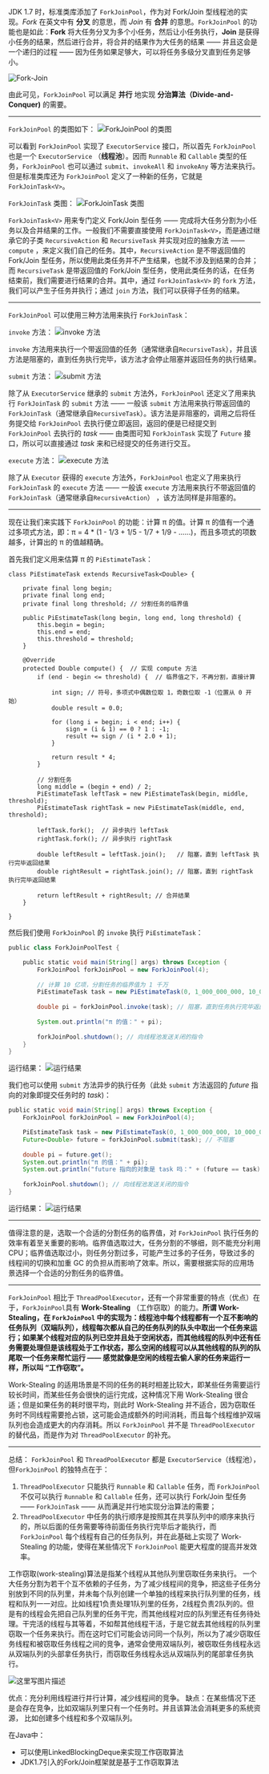 JDK 1.7 时，标准类库添加了 `ForkJoinPool`，作为对 Fork/Join 型线程池的实现。*Fork* 在英文中有 **分叉** 的意思，而 *Join* 有 **合并** 的意思。`ForkJoinPool` 的功能也是如此：**Fork** 将大任务分叉为多个小任务，然后让小任务执行，**Join** 是获得小任务的结果，然后进行合并，将合并的结果作为大任务的结果 —— 并且这会是一个递归的过程 —— 因为任务如果足够大，可以将任务多级分叉直到任务足够小。

![Fork-Join](https://segmentfault.com/img/bVIh7x?w=1282&h=663)

由此可见，`ForkJoinPool` 可以满足 **并行** 地实现 **分治算法（Divide-and-Conquer)** 的需要。

------

`ForkJoinPool` 的类图如下：
![ForkJoinPool 的类图](https://segmentfault.com/img/bVIihv?w=332&h=362)

可以看到 `ForkJoinPool` 实现了 `ExecutorService` 接口，所以首先 `ForkJoinPool` 也是一个 `ExecutorService` （**线程池**）。因而 `Runnable` 和 `Callable` 类型的任务，`ForkJoinPool` 也可以通过 `submit`、`invokeAll` 和 `invokeAny` 等方法来执行。但是标准类库还为 `ForkJoinPool` 定义了一种新的任务，它就是 `ForkJoinTask<V>`。

`ForkJoinTask` 类图：
![ForkJoinTask 类图](https://segmentfault.com/img/bVIino?w=300&h=273)

`ForkJoinTask<V>` 用来专门定义 Fork/Join 型任务 —— 完成将大任务分割为小任务以及合并结果的工作。一般我们不需要直接使用 `ForkJoinTask<V>`，而是通过继承它的子类 `RecursiveAction` 和 `RecursiveTask` 并实现对应的抽象方法 —— `compute` ，来定义我们自己的任务。其中，`RecursiveAction` 是不带返回值的 Fork/Join 型任务，所以使用此类任务并不产生结果，也就不涉及到结果的合并；而 `RecursiveTask` 是带返回值的 Fork/Join 型任务，使用此类任务的话，在任务结束前，我们需要进行结果的合并。其中，通过 `ForkJoinTask<V>` 的 `fork` 方法，我们可以产生子任务并执行；通过 `join` 方法，我们可以获得子任务的结果。

------

`ForkJoinPool` 可以使用三种方法用来执行 `ForkJoinTask`：

`invoke` 方法：
![invoke 方法](https://segmentfault.com/img/bVIiIM?w=385&h=24)

`invoke` 方法用来执行一个带返回值的任务（通常继承自`RecursiveTask`），并且该方法是阻塞的，直到任务执行完毕，该方法才会停止阻塞并返回任务的执行结果。

`submit` 方法：
![submit 方法](https://segmentfault.com/img/bVIiSS?w=510&h=24)

除了从 `ExecutorService` 继承的 `submit` 方法外，`ForkJoinPool` 还定义了用来执行 `ForkJoinTask` 的 `submit` 方法 —— 一般该 `submit` 方法用来执行带返回值的`ForkJoinTask`（通常继承自`RecursiveTask`）。该方法是非阻塞的，调用之后将任务提交给 `ForkJoinPool` 去执行便立即返回，返回的便是已经提交到 `ForkJoinPool` 去执行的 *task* —— 由类图可知 `ForkJoinTask` 实现了 `Future` 接口，所以可以直接通过 *task* 来和已经提交的任务进行交互。

`execute` 方法：
![execute 方法](https://segmentfault.com/img/bVIiUF?w=386&h=22)

除了从 `Executor` 获得的 `execute` 方法外，`ForkJoinPool` 也定义了用来执行`ForkJoinTask` 的 `execute` 方法 —— 一般该 `execute` 方法用来执行不带返回值的`ForkJoinTask`（通常继承自`RecursiveAction`） ，该方法同样是非阻塞的。

------

现在让我们来实践下 `ForkJoinPool` 的功能：计算 π 的值。计算 π 的值有一个通过多项式方法，即：π = 4 * (1 - 1/3 + 1/5 - 1/7 + 1/9 - ……)，而且多项式的项数越多，计算出的 π 的值越精确。

首先我们定义用来估算 π 的 `PiEstimateTask`：

```arduino
class PiEstimateTask extends RecursiveTask<Double> {

    private final long begin;
    private final long end;
    private final long threshold; // 分割任务的临界值

    public PiEstimateTask(long begin, long end, long threshold) {
        this.begin = begin;
        this.end = end;
        this.threshold = threshold;
    }

    @Override
    protected Double compute() {  // 实现 compute 方法
        if (end - begin <= threshold) {  // 临界值之下，不再分割，直接计算

            int sign; // 符号，多项式中偶数位取 1，奇数位取 -1（位置从 0 开始）
            double result = 0.0;
            
            for (long i = begin; i < end; i++) {
                sign = (i & 1) == 0 ? 1 : -1;
                result += sign / (i * 2.0 + 1);
            }

            return result * 4;
        }

        // 分割任务
        long middle = (begin + end) / 2;
        PiEstimateTask leftTask = new PiEstimateTask(begin, middle, threshold);
        PiEstimateTask rightTask = new PiEstimateTask(middle, end, threshold);

        leftTask.fork();  // 异步执行 leftTask
        rightTask.fork(); // 异步执行 rightTask

        double leftResult = leftTask.join();   // 阻塞，直到 leftTask 执行完毕返回结果
        double rightResult = rightTask.join(); // 阻塞，直到 rightTask 执行完毕返回结果

        return leftResult + rightResult; // 合并结果
    }

}
```

然后我们使用 `ForkJoinPool` 的 `invoke` 执行 `PiEstimateTask`：

```gradle
public class ForkJoinPoolTest {

    public static void main(String[] args) throws Exception {
        ForkJoinPool forkJoinPool = new ForkJoinPool(4);
    
        // 计算 10 亿项，分割任务的临界值为 1 千万
        PiEstimateTask task = new PiEstimateTask(0, 1_000_000_000, 10_000_000);
    
        double pi = forkJoinPool.invoke(task); // 阻塞，直到任务执行完毕返回结果
    
        System.out.println("π 的值：" + pi);
        
        forkJoinPool.shutdown(); // 向线程池发送关闭的指令
    }
}
```

运行结果：
![运行结果](https://segmentfault.com/img/bVIiGs?w=248&h=44)

我们也可以使用 `submit` 方法异步的执行任务（此处 `submit` 方法返回的 *future* 指向的对象即提交任务时的 *task*)：

```gradle
public static void main(String[] args) throws Exception {
    ForkJoinPool forkJoinPool = new ForkJoinPool(4);

    PiEstimateTask task = new PiEstimateTask(0, 1_000_000_000, 10_000_000);
    Future<Double> future = forkJoinPool.submit(task); // 不阻塞
    
    double pi = future.get();
    System.out.println("π 的值：" + pi);
    System.out.println("future 指向的对象是 task 吗：" + (future == task));
    
    forkJoinPool.shutdown(); // 向线程池发送关闭的指令
}
```

运行结果：
![运行结果](https://segmentfault.com/img/bVIiHX?w=299&h=62)

------

值得注意的是，选取一个合适的分割任务的临界值，对 `ForkJoinPool` 执行任务的效率有着至关重要的影响。临界值选取过大，任务分割的不够细，则不能充分利用 CPU；临界值选取过小，则任务分割过多，可能产生过多的子任务，导致过多的线程间的切换和加重 GC 的负担从而影响了效率。所以，需要根据实际的应用场景选择一个合适的分割任务的临界值。

------

`ForkJoinPool` 相比于 `ThreadPoolExecutor`，还有一个非常重要的特点（优点）在于，`ForkJoinPool`具有 **Work-Stealing** （工作窃取）的能力。**所谓 Work-Stealing，在 `ForkJoinPool` 中的实现为：线程池中每个线程都有一个互不影响的任务队列（双端队列），线程每次都从自己的任务队列的队头中取出一个任务来运行；如果某个线程对应的队列已空并且处于空闲状态，而其他线程的队列中还有任务需要处理但是该线程处于工作状态，那么空闲的线程可以从其他线程的队列的队尾取一个任务来帮忙运行 —— 感觉就像是空闲的线程去偷人家的任务来运行一样，所以叫 “工作窃取”。**

Work-Stealing 的适用场景是不同的任务的耗时相差比较大，即某些任务需要运行较长时间，而某些任务会很快的运行完成，这种情况下用 Work-Stealing 很合适；但是如果任务的耗时很平均，则此时 Work-Stealing 并不适合，因为窃取任务时不同线程需要抢占锁，这可能会造成额外的时间消耗，而且每个线程维护双端队列也会造成更大的内存消耗。所以 `ForkJoinPool` 并不是 `ThreadPoolExecutor` 的替代品，而是作为对 `ThreadPoolExecutor` 的补充。

------

总结：
`ForkJoinPool` 和 `ThreadPoolExecutor` 都是 `ExecutorService`（线程池），但`ForkJoinPool` 的独特点在于：

1. `ThreadPoolExecutor` 只能执行 `Runnable` 和 `Callable` 任务，而 `ForkJoinPool` 不仅可以执行 `Runnable` 和 `Callable` 任务，还可以执行 Fork/Join 型任务 —— `ForkJoinTask` —— 从而满足并行地实现分治算法的需要；
2. `ThreadPoolExecutor` 中任务的执行顺序是按照其在共享队列中的顺序来执行的，所以后面的任务需要等待前面任务执行完毕后才能执行，而 `ForkJoinPool` 每个线程有自己的任务队列，并在此基础上实现了 Work-Stealing 的功能，使得在某些情况下 `ForkJoinPool` 能更大程度的提高并发效率。



工作窃取(work-stealing)算法是指某个线程从其他队列里窃取任务来执行。
一个大任务分割为若干个互不依赖的子任务，为了减少线程间的竞争，把这些子任务分别放到不同的队列里，并未每个队列创建一个单独的线程来执行队列里的任务，线程和队列一一对应。比如线程1负责处理1队列里的任务，2线程负责2队列的。但是有的线程会先把自己队列里的任务干完，而其他线程对应的队列里还有任务待处理。干完活的线程与其等着，不如帮其他线程干活，于是它就去其他线程的队列里窃取一个任务来执行。而在这时它们可能会访问同一个队列，所以为了减少窃取任务线程和被窃取任务线程之间的竞争，通常会使用双端队列，被窃取任务线程永远从双端队列的头部拿任务执行，而窃取任务线程永远从双端队列的尾部拿任务执行。

![这里写图片描述](https://img-blog.csdn.net/20180707151815286?watermark/2/text/aHR0cHM6Ly9ibG9nLmNzZG4ubmV0L3BhbmdlMTk5MQ==/font/5a6L5L2T/fontsize/400/fill/I0JBQkFCMA==/dissolve/70)


优点：充分利用线程进行并行计算，减少线程间的竞争。
缺点：在某些情况下还是会存在竞争，比如双端队列里只有一个任务时。并且该算法会消耗更多的系统资源， 比如创建多个线程和多个双端队列。

在Java中：

* 可以使用LinkedBlockingDeque来实现工作窃取算法
* JDK1.7引入的Fork/Join框架就是基于工作窃取算法
  